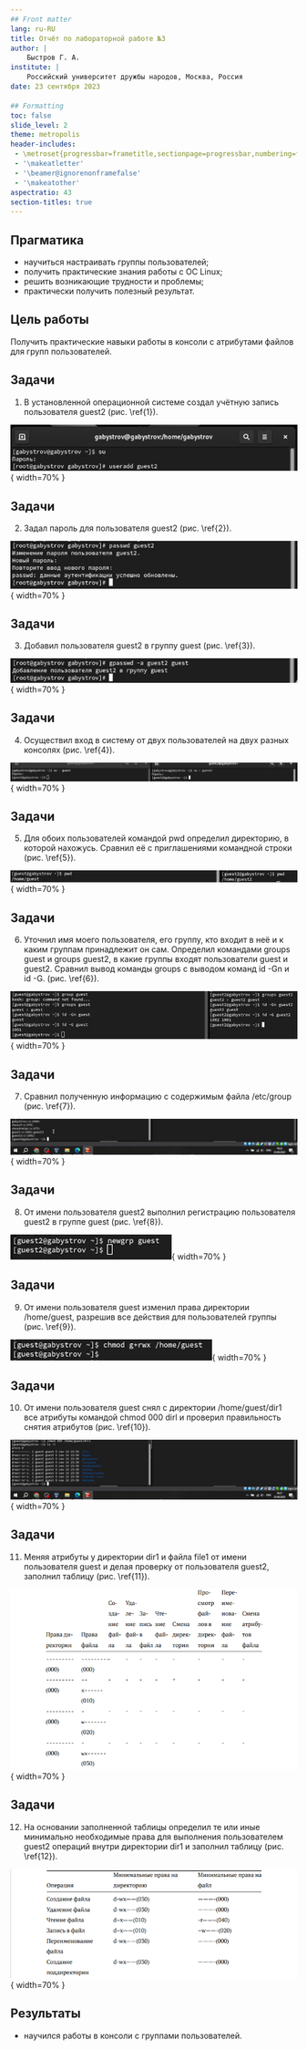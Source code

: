 ```yaml
---
## Front matter
lang: ru-RU
title: Отчёт по лабораторной работе №3
author: |
	Быстров Г. А.
institute: |
	Российский университет дружбы народов, Москва, Россия
date: 23 сентября 2023

## Formatting
toc: false
slide_level: 2
theme: metropolis
header-includes: 
 - \metroset{progressbar=frametitle,sectionpage=progressbar,numbering=fraction}
 - '\makeatletter'
 - '\beamer@ignorenonframefalse'
 - '\makeatother'
aspectratio: 43
section-titles: true
---
```


## Прагматика

- научиться настраивать группы пользователей;
- получить практические знания работы с ОС Linux;
- решить возникающие трудности и проблемы;
- практически получить полезный результат.

## Цель работы

Получить практические навыки работы в консоли с атрибутами файлов для групп пользователей.

## Задачи

1. В установленной операционной системе создал учётную запись пользователя guest2 (рис. \ref{1}).

![Создание новой учетной записи\label{1}](image/1.png){ width=70% }

## Задачи

2. Задал пароль для пользователя guest2 (рис. \ref{2}).

![Создание пароля\label{2}](image/2.png){ width=70% }

## Задачи

3. Добавил пользователя guest2 в группу guest (рис. \ref{3}).

![Добавление в группу\label{3}](image/3.png){ width=70% }

## Задачи

4. Осуществил вход в систему от двух пользователей на двух разных консолях (рис. \ref{4}).

![Вход в систему на разных консолях\label{4}](image/4.png){ width=70% }

## Задачи

5. Для обоих пользователей командой pwd определил директорию, в которой нахожусь. Сравнил её с приглашениями командной строки (рис. \ref{5}).

![Определение директорий\label{5}](image/5.png){ width=70% }

## Задачи

6. Уточнил имя моего пользователя, его группу, кто входит в неё и к каким группам принадлежит он сам. Определил командами groups guest и groups guest2, в какие группы входят пользователи guest и guest2. Сравнил вывод команды groups с выводом команд id -Gn и id -G. (рис. \ref{6}).

![Информация о пользователях\label{6}](image/6.png){ width=70% }

## Задачи

7. Сравнил полученную информацию с содержимым файла /etc/group (рис. \ref{7}).

![Просмотр файла\label{7}](image/7.png){ width=70% }

## Задачи

8. От имени пользователя guest2 выполнил регистрацию пользователя guest2 в группе guest (рис. \ref{8}).

![Выполнение регистрации пользователя guest2\label{8}](image/8.png){ width=70% }

## Задачи

9. От имени пользователя guest изменил права директории /home/guest, разрешив все действия для пользователей группы (рис. \ref{9}).

![Изменение прав директории /home/guest\label{9}](image/9.png){ width=70% }

## Задачи

10. От имени пользователя guest снял с директории /home/guest/dir1 все атрибуты командой chmod 000 dirl и проверил правильность снятия атрибутов (рис. \ref{10}).

![Снятие с дирректории всех атрибутов\label{10}](image/10.png){ width=70% }

## Задачи

11. Меняя атрибуты у директории dir1 и файла file1 от имени пользователя guest и делая проверку от пользователя guest2, заполнил таблицу (рис. \ref{11}).

![Установленные права и разрешенные действия для групп\label{11}](image/11.png){ width=70% }

## Задачи

12. На основании заполненной таблицы определил те или иные минимально необходимые права для выполнения пользователем guest2 операций
внутри директории dir1 и заполнил таблицу (рис. \ref{12}).

![Установленные права и разрешенные действия для групп\label{12}](image/12.png){ width=70% }

## Результаты

- научился работы в консоли с группами пользователей.